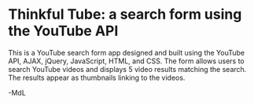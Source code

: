 # Thinkful Tube: a search form using the YouTube API

This is a YouTube search form app designed and built using the YouTube API, AJAX, jQuery, JavaScript, HTML, and CSS. The form allows users to search YouTube videos and displays 5 video results matching the search. The results appear as thumbnails linking to the videos. 

-MdL